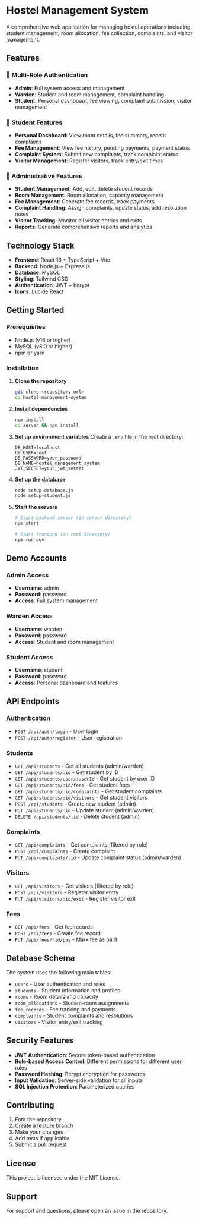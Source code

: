 # Hostel Management System

A comprehensive web application for managing hostel operations including student management, room allocation, fee collection, complaints, and visitor management.

## Features

### 🔐 Multi-Role Authentication
- **Admin**: Full system access and management
- **Warden**: Student and room management, complaint handling
- **Student**: Personal dashboard, fee viewing, complaint submission, visitor management

### 👥 Student Features
- **Personal Dashboard**: View room details, fee summary, recent complaints
- **Fee Management**: View fee history, pending payments, payment status
- **Complaint System**: Submit new complaints, track complaint status
- **Visitor Management**: Register visitors, track entry/exit times

### 🏢 Administrative Features
- **Student Management**: Add, edit, delete student records
- **Room Management**: Room allocation, capacity management
- **Fee Management**: Generate fee records, track payments
- **Complaint Handling**: Assign complaints, update status, add resolution notes
- **Visitor Tracking**: Monitor all visitor entries and exits
- **Reports**: Generate comprehensive reports and analytics

## Technology Stack

- **Frontend**: React 18 + TypeScript + Vite
- **Backend**: Node.js + Express.js
- **Database**: MySQL
- **Styling**: Tailwind CSS
- **Authentication**: JWT + bcrypt
- **Icons**: Lucide React

## Getting Started

### Prerequisites
- Node.js (v16 or higher)
- MySQL (v8.0 or higher)
- npm or yarn

### Installation

1. **Clone the repository**
   ```bash
   git clone <repository-url>
   cd hostel-management-system
   ```

2. **Install dependencies**
   ```bash
   npm install
   cd server && npm install
   ```

3. **Set up environment variables**
   Create a `.env` file in the root directory:
   ```env
   DB_HOST=localhost
   DB_USER=root
   DB_PASSWORD=your_password
   DB_NAME=hostel_management_system
   JWT_SECRET=your_jwt_secret
   ```

4. **Set up the database**
   ```bash
   node setup-database.js
   node setup-student.js
   ```

5. **Start the servers**
   ```bash
   # Start backend server (in server directory)
   npm start
   
   # Start frontend (in root directory)
   npm run dev
   ```

## Demo Accounts

### Admin Access
- **Username**: admin
- **Password**: password
- **Access**: Full system management

### Warden Access
- **Username**: warden
- **Password**: password
- **Access**: Student and room management

### Student Access
- **Username**: student
- **Password**: password
- **Access**: Personal dashboard and features

## API Endpoints

### Authentication
- `POST /api/auth/login` - User login
- `POST /api/auth/register` - User registration

### Students
- `GET /api/students` - Get all students (admin/warden)
- `GET /api/students/:id` - Get student by ID
- `GET /api/students/user/:userId` - Get student by user ID
- `GET /api/students/:id/fees` - Get student fees
- `GET /api/students/:id/complaints` - Get student complaints
- `GET /api/students/:id/visitors` - Get student visitors
- `POST /api/students` - Create new student (admin)
- `PUT /api/students/:id` - Update student (admin/warden)
- `DELETE /api/students/:id` - Delete student (admin)

### Complaints
- `GET /api/complaints` - Get complaints (filtered by role)
- `POST /api/complaints` - Create complaint
- `PUT /api/complaints/:id` - Update complaint status (admin/warden)

### Visitors
- `GET /api/visitors` - Get visitors (filtered by role)
- `POST /api/visitors` - Register visitor entry
- `PUT /api/visitors/:id/exit` - Register visitor exit

### Fees
- `GET /api/fees` - Get fee records
- `POST /api/fees` - Create fee record
- `PUT /api/fees/:id/pay` - Mark fee as paid

## Database Schema

The system uses the following main tables:
- `users` - User authentication and roles
- `students` - Student information and profiles
- `rooms` - Room details and capacity
- `room_allocations` - Student-room assignments
- `fee_records` - Fee tracking and payments
- `complaints` - Student complaints and resolutions
- `visitors` - Visitor entry/exit tracking

## Security Features

- **JWT Authentication**: Secure token-based authentication
- **Role-based Access Control**: Different permissions for different user roles
- **Password Hashing**: Bcrypt encryption for passwords
- **Input Validation**: Server-side validation for all inputs
- **SQL Injection Protection**: Parameterized queries

## Contributing

1. Fork the repository
2. Create a feature branch
3. Make your changes
4. Add tests if applicable
5. Submit a pull request

## License

This project is licensed under the MIT License.

## Support

For support and questions, please open an issue in the repository. 